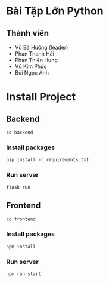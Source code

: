 # Bài Tập Lớn Python
## Thành viên
* Vũ Bá Hướng (leader)
* Phan Thanh Hải
* Phan Thiên Hưng
* Vũ Kim Phúc
* Bùi Ngọc Anh
# Install Project
## Backend
``` cd backend ```
### Install packages
``` pip install -r requirements.txt ```
### Run server
``` flask run ```
## Frontend


``` cd frontend ```
### Install packages
``` npm install ```
### Run server
``` npm run start ```